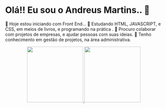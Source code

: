 # Olá!! Eu sou o Andreus Martins.. 👋
🔭 Hoje estou iniciando com Front End...
🌱 Estudando HTML, JAVASCRIPT, e CSS, em meios de livros, e programando na prática .
👯 Procuro colaborar com projetos de empresas, e ajudar pessoas com suas ideias.
💬 Tenho conhecimento em gestão de projetos, na área administrativa.
<div align="center">
  <a href="https://github.com/andreusmartins">
  <img height="180em" src="https://github-readme-stats.vercel.app/api?username=andreusmartins&show_icons=true&theme=dracula&include_all_commits=false&count_private=true"/>
  <img height="180em" src="https://github-readme-stats.vercel.app/api/top-langs/?username=andreusmartins&layout=compact&langs_count=7&theme=dracula"/>
</div>
